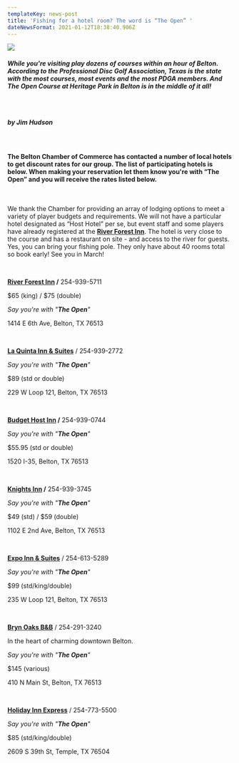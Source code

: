 ```yaml
---
templateKey: news-post
title: 'Fishing for a hotel room? The word is “The Open” '
dateNewsFormat: 2021-01-12T18:38:40.906Z
---
```

![](https://res.cloudinary.com/dqd4mwvjb/image/upload/v1610485752/Open%20DGC/News%20Assests/Texas_amp_w_dg_course_and_toab_logo_w5hnxa.jpg)

##### **While you're visiting play dozens of courses within an hour of Belton. According to the Professional Disc Golf Association, Texas is the state with the most courses, most events and the most PDGA members. And The Open Course at Heritage Park in Belton is in the middle of it all!** 

##### <br/>

##### by Jim Hudson

<br/>

#### The Belton Chamber of Commerce has contacted a number of local hotels to get discount rates for our group. The list of participating hotels is below. When making your reservation let them know you're with “**The Open**” and you will receive the rates listed below.

<br/>

We thank the Chamber for providing an array of lodging options to meet a variety of player budgets and requirements. We will not have a particular hotel designated as “Host Hotel” per se, but event staff and some players have already registered at the **[River Forest Inn](http://riverforestinn.com/)**. The hotel is very close to the course and has a restaurant on site - and access to the river for guests. Yes, you can bring your fishing pole. They only have about 40 rooms total so book early! See you in March!

<br/>

**[River Forest Inn](http://riverforestinn.com/)  /** 254-939-5711

$65 (king) / $75 (double) 

*Say you're with "**The Open**"*

1414 E 6th Ave, Belton, TX 76513

<br/>

**[La Quinta Inn & Suites](https://www.wyndhamhotels.com/laquinta/belton-texas/la-quinta-belton-temple-south/overview?CID=LC:LQ::GGL:RIO:National:53172&iata=00093796)** / 254-939-2772 

*Say you're with "**The Open**"*

$89 (std or double) 

229 W Loop 121, Belton, TX 76513

<br/>

**[Budget Host Inn](http://www.budgethost.com/hotels/Budget_Host_Inn_Belton_TX.aspx) /** 254-939-0744

*Say you're with "**The Open**"*

$55.95 (std or double)

1520 I-35, Belton, TX 76513

<br/>

**[Knights Inn](https://www.redlion.com/knights-inn/tx/belton/knights-inn-belton) /** 254-939-3745

*Say you're with "**The Open**"*

$49 (std) / $59 (double)

1102 E 2nd Ave, Belton, TX 76513

<br/>

**[Expo Inn & Suites](http://expoinnandsuitesbelton.com/)** / 254-613-5289 

*Say you're with "**The Open**"* 

$99 (std/king/double) 

235 W Loop 121, Belton, TX 76513

<br/>

**[Bryn Oaks B&B](https://brynoaksbnb.com/)**  / 254-291-3240

In the heart of charming downtown Belton.

*Say you're with "**The Open**"* 

$145  (various)

410 N Main St, Belton, TX 76513

<br/>

**[Holiday Inn Express](https://www.ihg.com/holidayinnexpress/hotels/us/en/temple/tplev/hoteldetail?cm_mmc=GoogleMaps-_-EX-_-US-_-TPLEV)** / 254-773-5500

*Say you're with "**The Open**"*

$85 (std/king/double)

2609 S 39th St, Temple, TX 76504